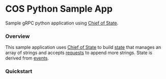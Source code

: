 # COS Python Sample App

Sample gRPC python application using [Chief of State](github.com/namely/chief-of-state).

### Overview

This sample application uses [Chief of State](github.com/namely/chief-of-state) to build [state](./proto/sample_app/state.proto) that
manages an array of strings and accepts [requests](./proto/sample_app/api.proto) to append more strings. State is derived from
[events](./proto/sample_app/events.proto).

### Quickstart
